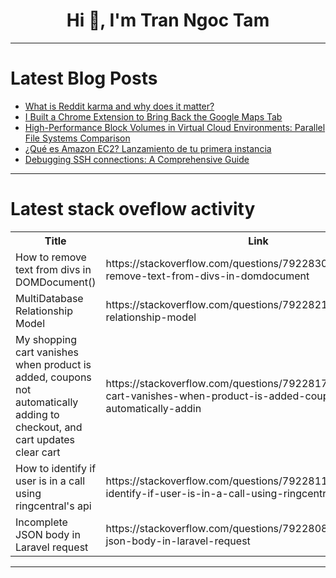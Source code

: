 <h1 align="center">Hi 👋, I'm Tran Ngoc Tam</h1>

---

# Latest Blog Posts 
<!-- BLOG-POST-LIST:START -->
- [What is Reddit karma and why does it matter?](https://dev.to/notomarsol/what-is-reddit-karma-and-why-does-it-matter-130b)
- [I Built a Chrome Extension to Bring Back the Google Maps Tab](https://dev.to/builtbylukas/i-built-a-chrome-extension-to-bring-back-the-google-maps-tab-3d4h)
- [High-Performance Block Volumes in Virtual Cloud Environments: Parallel File Systems Comparison](https://dev.to/pltnvs/high-performance-block-volumes-in-virtual-cloud-environments-parallel-file-systems-comparison-1m4d)
- [¿Qué es Amazon EC2? Lanzamiento de tu primera instancia](https://dev.to/briansuarezsantiago/que-es-amazon-ec2-lanzamiento-de-tu-primera-instancia-48b3)
- [Debugging SSH connections: A Comprehensive Guide](https://dev.to/eugene-zimin/debugging-ssh-connections-a-comprehensive-guide-1hoc)
<!-- BLOG-POST-LIST:END -->

---

# Latest stack oveflow activity
<table>
  <tr><th>Title</th><th>Link</th></tr>
  <!-- STACKOVERFLOW:START --><tr><td>How to remove text from divs in DOMDocument&lpar;&rpar;</td><td>https://stackoverflow.com/questions/79228302/how-to-remove-text-from-divs-in-domdocument</td></tr><tr><td>MultiDatabase Relationship Model</td><td>https://stackoverflow.com/questions/79228216/multidatabase-relationship-model</td></tr><tr><td>My shopping cart vanishes when product is added, coupons not automatically adding to checkout, and cart updates clear cart</td><td>https://stackoverflow.com/questions/79228172/my-shopping-cart-vanishes-when-product-is-added-coupons-not-automatically-addin</td></tr><tr><td>How to identify if user is in a call using ringcentral&#39;s api</td><td>https://stackoverflow.com/questions/79228118/how-to-identify-if-user-is-in-a-call-using-ringcentrals-api</td></tr><tr><td>Incomplete JSON body in Laravel request</td><td>https://stackoverflow.com/questions/79228085/incomplete-json-body-in-laravel-request</td></tr><!-- STACKOVERFLOW:END -->
</table>

---


